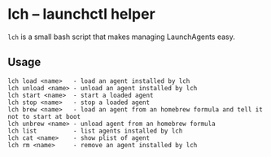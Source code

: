 # lch – launchctl helper

`lch` is a small bash script that makes managing LaunchAgents easy.

## Usage

    lch	load <name>   - load an agent installed by lch
    lch	unload <name> - unload an agent installed by lch
    lch	start <name>  - start a loaded agent
    lch	stop <name>   - stop a loaded agent
    lch	brew <name>   - load an agent from an homebrew formula and tell it not to start at boot
    lch	unbrew <name> - unload agent from an homebrew formula
    lch	list          - list agents installed by lch
    lch	cat <name>    - show plist of agent
    lch	rm <name>     - remove an agent installed by lch
